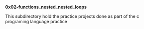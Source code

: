 **0x02-functions_nested_nested_loops**

This subdirectory hold the practice projects done as part of the c programing language practice
